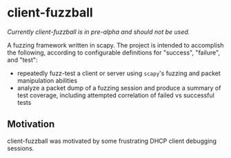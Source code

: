 client-fuzzball
===============

*Currently client-fuzzball is in pre-alpha and should not be used.*

A fuzzing framework written in scapy.  The project is intended to accomplish the following, according to configurable definitions for "success", "failure", and "test":

- repeatedly fuzz-test a client or server using `scapy`'s fuzzing and packet manipulation abilities
- analyze a packet dump of a fuzzing session and produce a summary of test coverage, including attempted correlation of failed vs successful tests

Motivation
----------

client-fuzzball was motivated by some frustrating DHCP client debugging sessions.  
